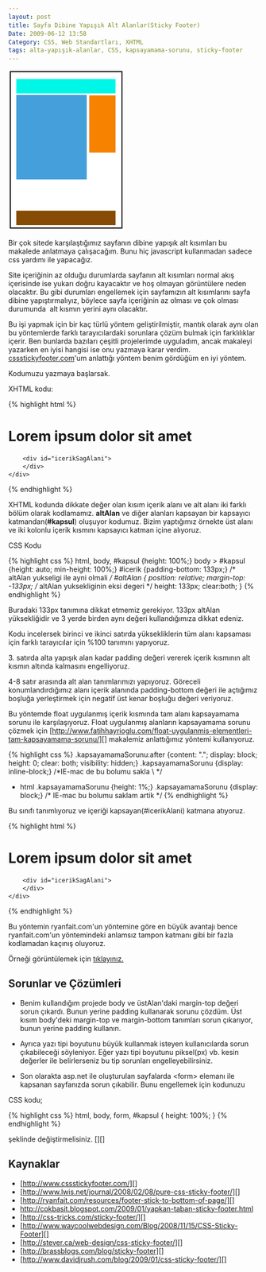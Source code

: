 ```yaml
---
layout: post
title: Sayfa Dibine Yapışık Alt Alanlar(Sticky Footer)
Date: 2009-06-12 13:58
Category: CSS, Web Standartları, XHTML
tags: alta-yapışık-alanlar, CSS, kapsayamama-sorunu, sticky-footer
---
```


![yapisik_altalan][]

Bir çok sitede karşılaştığımız sayfanın dibine
yapışık alt kısımları bu makalede anlatmaya çalışacağım. Bunu hiç
javascript kullanmadan sadece css yardımı ile yapacağız.

Site içeriğinin az olduğu durumlarda sayfanın alt kısımları normal akış
içerisinde ise yukarı doğru kayacaktır ve hoş olmayan görüntülere neden
olacaktır. Bu gibi durumları engellemek için sayfamızın alt kısımlarını
sayfa dibine yapıştırmalıyız, böylece sayfa içeriğinin az olması ve çok
olması durumunda  alt kısmın yerini aynı olacaktır.

Bu işi yapmak için bir kaç türlü yöntem geliştirilmiştir, mantık olarak
aynı olan bu yöntemlerde farklı tarayıcılardaki sorunlara çözüm bulmak
için farklılıklar içerir. Ben bunlarda bazıları çeşitli projelerimde
uyguladım, ancak makaleyi yazarken en iyisi hangisi ise onu yazmaya
karar verdim. [cssstickyfooter.com][]'um anlattığı yöntem benim gördüğüm
en iyi yöntem.

Kodumuzu yazmaya başlarsak.

XHTML kodu:

{% highlight html %}
<div id="kapsul">
    <div id="ustAlan">
        <h1>Lorem ipsum dolor sit amet</h1>
    </div>
    <div id="icerikAlani">
        <div id="icerik">
        </div>

        <div id="icerikSagAlani">
        </div>
    </div>
</div>
<div id="altAlan">
</div>
{% endhighlight %}

XHTML kodunda dikkate değer olan kısım içerik alanı ve alt alanı iki
farklı bölüm olarak kodlamamız. **altAlan** ve diğer alanları kapsayan
bir kapsayıcı katmandan(**#kapsul**) oluşuyor kodumuz. Bizim yaptığımız
örnekte üst alanı ve iki kolonlu içerik kısmını kapsayıcı katman içine
alıyoruz.

CSS Kodu

{% highlight css %}
html, body, #kapsul {height: 100%;}
body > #kapsul {height: auto; min-height: 100%;}
#icerik {padding-bottom: 133px;} /* altAlan yukseligi ile ayni olmali */
#altAlan {
    position: relative;
    margin-top: -133px; /* altAlan yuksekliginin eksi degeri */
    height: 133px;
    clear:both;
}
{% endhighlight %}

Buradaki 133px tanımına dikkat etmemiz gerekiyor. 133px altAlan
yüksekliğidir ve 3 yerde birden aynı değeri kullandığımıza dikkat
edeniz.

Kodu incelersek birinci ve ikinci satırda yüksekliklerin tüm alanı
kapsaması için farklı tarayıcılar için %100 tanımını yapıyoruz.

​3. satırda alta yapışık alan kadar padding değeri vererek içerik
kısmının alt kısmın altında kalmasını engelliyoruz.

4-8 satır arasında alt alan tanımlarımızı yapıyoruz. Göreceli
konumlandırdığımız alanı içerik alanında padding-bottom değeri ile
açtığımız boşluğa yerleştirmek için negatif üst kenar boşluğu değeri
veriyoruz.

Bu yöntemde float uygulanmış içerik kısmında tam alanı kapsayamama
sorunu ile karşılaşıyoruz. Float uygulanmış alanların kapsayamama sorunu
çözmek için
[http://www.fatihhayrioglu.com/float-uygulanmis-elementleri-tam-kapsayamama-sorunu/][]
makalemiz anlattığımız yöntemi kullanıyoruz.

{% highlight css %}
.kapsayamamaSorunu:after {content: "."; display: block; height: 0; clear: both; visibility: hidden;}
.kapsayamamaSorunu {display: inline-block;}
/*IE-mac de bu bolumu sakla \ */
* html .kapsayamamaSorunu {height: 1%;}
.kapsayamamaSorunu {display: block;}
/* IE-mac bu bolumu saklam artik */
{% endhighlight %}

Bu sınıfı tanımlıyoruz ve içeriği kapsayan(#icerikAlani) katmana
atıyoruz.

{% highlight html %}
<div id="kapsul">
    <div id="ustAlan" class="kapsayamamaSorunu">
        <h1>Lorem ipsum dolor sit amet</h1>
    </div>
    <div id="icerikAlani" class="kapsayamamaSorunu">
        <div id="icerik">
        </div>

        <div id="icerikSagAlani">
        </div>
    </div>
</div>
<div id="altAlan">
</div>
{% endhighlight %}

Bu yöntemin ryanfait.com'un yöntemine göre en büyük avantajı bence
ryanfait.com'un yöntemindeki anlamsız tampon katmanı gibi bir fazla
kodlamadan kaçınış oluyoruz.

Örneği görüntülemek için [tıklayınız.][]

## Sorunlar ve Çözümleri

- Benim kullandığım projede body ve üstAlan'daki margin-top değeri sorun
çıkardı. Bunun yerine padding kullanarak sorunu çözdüm. Üst kısım
body'deki margin-top ve margin-bottom tanımları sorun çıkarıyor, bunun
yerine padding kullanın.

- Ayrıca yazı tipi boyutunu büyük kullanmak isteyen kullanıcılarda sorun
çıkabileceği söyleniyor. Eğer yazı tipi boyutunu piksel(px) vb. kesin
değerler ile belirlerseniz bu tip sorunları engelleyebilirsiniz.

- Son olarakta asp.net ile oluşturulan sayfalarda <form\> elemanı ile
kapsanan sayfanızda sorun çıkabilir. Bunu engellemek için kodunuzu

CSS kodu;

{% highlight css %}
html, body, form, #kapsul {
    height: 100%;
}
{% endhighlight %}


şeklinde değiştirmelisiniz. [][]

## Kaynaklar

-   [http://www.cssstickyfooter.com/][]
-   [http://www.lwis.net/journal/2008/02/08/pure-css-sticky-footer/][]
-   [http://ryanfait.com/resources/footer-stick-to-bottom-of-page/][]
-   http://cokbasit.blogspot.com/2009/01/yapkan-taban-sticky-footer.html
-   [http://css-tricks.com/sticky-footer/][]
-   [http://www.waycoolwebdesign.com/Blog/2008/11/15/CSS-Sticky-Footer][]
-   [http://stever.ca/web-design/css-sticky-footer/][]
-   [http://brassblogs.com/blog/sticky-footer][]
-   [http://www.davidjrush.com/blog/2009/01/css-sticky-footer/][]

  [yapisik_altalan]: /images/yapisik_altalan.gif
  [cssstickyfooter.com]: http://www.cssstickyfooter.com
  [http://www.fatihhayrioglu.com/float-uygulanmis-elementleri-tam-kapsayamama-sorunu/]: http://www.fatihhayrioglu.com/float-uygulanmis-elementleri-tam-kapsayamama-sorunu/
  [tıklayınız.]: /dokumanlar/sayfa_dibine_yapisik.html
  [100]: http://www.cssstickyfooter.com/using-sticky-footer-code.html
  [http://www.cssstickyfooter.com/]: http://www.cssstickyfooter.com/
  [http://www.lwis.net/journal/2008/02/08/pure-css-sticky-footer/]: http://www.lwis.net/journal/2008/02/08/pure-css-sticky-footer/
  [http://ryanfait.com/resources/footer-stick-to-bottom-of-page/]: http://ryanfait.com/resources/footer-stick-to-bottom-of-page/
  [http://css-tricks.com/sticky-footer/]: http://css-tricks.com/sticky-footer/
  [http://www.waycoolwebdesign.com/Blog/2008/11/15/CSS-Sticky-Footer]: http://www.waycoolwebdesign.com/Blog/2008/11/15/CSS-Sticky-Footer
  [http://stever.ca/web-design/css-sticky-footer/]: http://stever.ca/web-design/css-sticky-footer/
  [http://brassblogs.com/blog/sticky-footer]: http://brassblogs.com/blog/sticky-footer
  [http://www.davidjrush.com/blog/2009/01/css-sticky-footer/]: http://www.davidjrush.com/blog/2009/01/css-sticky-footer/

